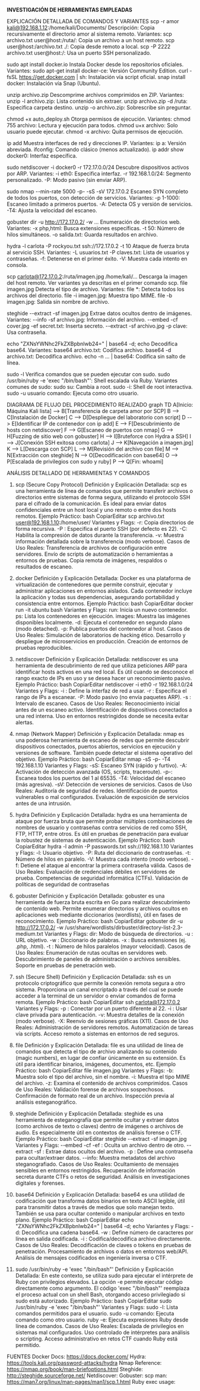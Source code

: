 **INVESTIGACIÓN DE HERRAMIENTAS EMPLEADAS**

EXPLICACIÓN DETALLADA DE COMANDOS Y VARIANTES
scp -r amor kali@192.168.1.12:/home/kali/Documents/
Descripción: Copia recursivamente el directorio amor al sistema remoto.
Variantes:
scp archivo.txt user@host:/ruta/: Copia un archivo a un host remoto.
scp user@host:/archivo.txt ./: Copia desde remoto a local.
scp -P 2222 archivo.txt user@host:/: Usa un puerto SSH personalizado.

sudo apt install docker.io
Instala Docker desde los repositorios oficiales.
Variantes:
sudo apt-get install docker-ce: Versión Community Edition.
curl -fsSL https://get.docker.com | sh: Instalación vía script oficial.
snap install docker: Instalación vía Snap (Ubuntu).

unzip archivo.zip
Descomprime archivos comprimidos en ZIP.
Variantes:
unzip -l archivo.zip: Lista contenido sin extraer.
unzip archivo.zip -d /ruta: Especifica carpeta destino.
unzip -o archivo.zip: Sobrescribe sin preguntar.

chmod +x auto\_deploy.sh
Otorga permisos de ejecución.
Variantes:
chmod 755 archivo: Lectura y ejecución para todos.
chmod u+x archivo: Solo usuario puede ejecutar.
chmod -x archivo: Quita permisos de ejecución.

ip add
Muestra interfaces de red y direcciones IP.
Variantes:
ip a: Versión abreviada.
ifconfig: Comando clásico (menos actualizado).
ip addr show docker0: Interfaz específica.

sudo netdiscover -i docker0 -r 172.17.0.0/24
Descubre dispositivos activos por ARP.
Variantes:
-i eth0: Especifica interfaz.
-r 192.168.1.0/24: Segmento personalizado.
-P: Modo pasivo (sin enviar ARP).

sudo nmap --min-rate 5000 -p- -sS -sV 172.17.0.2
Escaneo SYN completo de todos los puertos, con detección de servicios.
Variantes:
-p 1-1000: Escaneo limitado a primeros puertos.
-A: Detecta OS y versión de servicios.
-T4: Ajusta la velocidad del escaneo.

gobuster dir -u http://172.17.0.2/ -w ...
Enumeración de directorios web.
Variantes:
-x php,html: Busca extensiones específicas.
-t 50: Número de hilos simultáneos.
-o salida.txt: Guarda resultados en archivo.

hydra -l carlota -P rockyou.txt ssh://172.17.0.2 -t 10
Ataque de fuerza bruta al servicio SSH.
Variantes:
-L usuarios.txt -P claves.txt: Lista de usuarios y contraseñas.
-f: Detenerse en el primer éxito.
-V: Muestra cada intento en consola.

scp carlota@172.17.0.2:/ruta/imagen.jpg /home/kali/...
Descarga la imagen del host remoto.
Ver variantes ya descritas en el primer comando scp.
file imagen.jpg
Detecta el tipo de archivo.
Variantes:
file *: Detecta todos los archivos del directorio.
file -i imagen.jpg: Muestra tipo MIME.
file -b imagen.jpg: Salida sin nombre de archivo.

steghide --extract -sf imagen.jpg
Extrae datos ocultos dentro de imágenes.
Variantes:
--info -sf archivo.jpg: Información del archivo.
--embed -cf cover.jpg -ef secret.txt: Inserta secreto.
--extract -sf archivo.jpg -p clave: Usa contraseña.

echo "ZXNsYWNhc2FkZXBpbnlwb24=" | base64 -d; echo
Decodifica base64.
Variantes:
base64 archivo.txt: Codifica archivo.
base64 -d archivo.txt: Decodifica archivo.
echo -n ... | base64: Codifica sin salto de línea.

sudo -l
Verifica comandos que se pueden ejecutar con sudo.
sudo /usr/bin/ruby -e 'exec "/bin/bash"': Shell escalada vía Ruby.
Variantes comunes de sudo:
sudo su: Cambia a root.
sudo -i: Shell de root interactiva.
sudo -u usuario comando: Ejecuta como otro usuario.


DIAGRAMA DE FLUJO DEL PROCEDIMIENTO REALIZADO
graph TD
 A[Inicio: Máquina Kali lista] --> B[Transferencia de carpeta amor por SCP]
 B --> C[Instalación de Docker]
 C --> D[Despliegue del laboratorio con script]
 D --> E[Identificar IP de contenedor con ip add]
 E --> F[Descubrimiento de hosts con netdiscover]
 F --> G[Escaneo de puertos con nmap]
 G --> H[Fuzzing de sitio web con gobuster]
 H --> I[Bruteforce con Hydra a SSH]
 I --> J[Conexión SSH exitosa como carlota]
 J --> K[Navegación a imagen.jpg]
 K --> L[Descarga con SCP]
 L --> M[Revisión del archivo con file]
 M --> N[Extracción con steghide]
 N --> O[Decodificación con base64]
 O --> P[Escalada de privilegios con sudo y ruby]
 P --> Q[Fin: whoami]

ANÁLISIS DETALLADO DE HERRAMIENTAS Y COMANDOS
1. scp (Secure Copy Protocol)
Definición y Explicación Detallada:
scp es una herramienta de línea de comandos que permite transferir archivos o directorios entre sistemas de forma segura, utilizando el protocolo SSH para el cifrado de la comunicación. Es ideal para enviar datos confidenciales entre un host local y uno remoto o entre dos hosts remotos.
Ejemplo Práctico:
bash
CopiarEditar
scp archivo.txt user@192.168.1.10:/home/user/
Variantes y Flags:
-r: Copia directorios de forma recursiva.
-P : Especifica el puerto SSH (por defecto es 22).
-C: Habilita la compresión de datos durante la transferencia.
-v: Muestra información detallada sobre la transferencia (modo verbose).
Casos de Uso Reales:
Transferencia de archivos de configuración entre servidores.
Envío de scripts de automatización o herramientas a entornos de pruebas.
Copia remota de imágenes, respaldos o resultados de escaneo.

2. docker
Definición y Explicación Detallada:
Docker es una plataforma de virtualización de contenedores que permite construir, ejecutar y administrar aplicaciones en entornos aislados. Cada contenedor incluye la aplicación y todas sus dependencias, asegurando portabilidad y consistencia entre entornos.
Ejemplo Práctico:
bash
CopiarEditar
docker run -it ubuntu bash
Variantes y Flags:
run: Inicia un nuevo contenedor.
ps: Lista los contenedores en ejecución.
images: Muestra las imágenes disponibles localmente.
-d: Ejecuta el contenedor en segundo plano (modo detached).
-p: Publica puertos del contenedor al host.
Casos de Uso Reales:
Simulación de laboratorios de hacking ético.
Desarrollo y despliegue de microservicios en producción.
Creación de entornos de pruebas reproducibles.

3. netdiscover
Definición y Explicación Detallada:
netdiscover es una herramienta de descubrimiento de red que utiliza peticiones ARP para identificar hosts activos en una red local. Es útil cuando se desconoce el rango exacto de IPs en uso y se desea hacer un reconocimiento pasivo.
Ejemplo Práctico:
bash
CopiarEditar
netdiscover -i eth0 -r 192.168.1.0/24
Variantes y Flags:
-i : Define la interfaz de red a usar.
-r : Especifica el rango de IPs a escanear.
-P: Modo pasivo (no envía paquetes ARP).
-s : Intervalo de escaneo.
Casos de Uso Reales:
Reconocimiento inicial antes de un escaneo activo.
Identificación de dispositivos conectados a una red interna.
Uso en entornos restringidos donde se necesita evitar alertas.

4. nmap (Network Mapper)
Definición y Explicación Detallada:
nmap es una poderosa herramienta de escaneo de redes que permite descubrir dispositivos conectados, puertos abiertos, servicios en ejecución y versiones de software. También puede detectar el sistema operativo del objetivo.
Ejemplo Práctico:
bash
CopiarEditar
nmap -sS -p- -T4 192.168.1.10
Variantes y Flags:
-sS: Escaneo SYN (rápido y furtivo).
-A: Activación de detección avanzada (OS, scripts, traceroute).
-p-: Escanea todos los puertos del 1 al 65535.
-T4: Velocidad del escaneo (más agresiva).
-sV: Detección de versiones de servicios.
Casos de Uso Reales:
Auditoría de seguridad de redes.
Identificación de puertos vulnerables o mal configurados.
Evaluación de exposición de servicios antes de una intrusión.

5. hydra
Definición y Explicación Detallada:
hydra es una herramienta de ataque por fuerza bruta que permite probar múltiples combinaciones de nombres de usuario y contraseñas contra servicios de red como SSH, FTP, HTTP, entre otros. Es útil en pruebas de penetración para evaluar la robustez de sistemas de autenticación.
Ejemplo Práctico:
bash
CopiarEditar
hydra -l admin -P passwords.txt ssh://192.168.1.10
Variantes y Flags:
-l: Usuario objetivo.
-P: Ruta del diccionario de contraseñas.
-t: Número de hilos en paralelo.
-V: Muestra cada intento (modo verbose).
-f: Detiene el ataque al encontrar la primera contraseña válida.
Casos de Uso Reales:
Evaluación de credenciales débiles en servidores de prueba.
Competencias de seguridad informática (CTFs).
Validación de políticas de seguridad de contraseñas

6. gobuster
Definición y Explicación Detallada:
gobuster es una herramienta de fuerza bruta escrita en Go para realizar descubrimiento de contenido web. Permite enumerar directorios y archivos ocultos en aplicaciones web mediante diccionarios (wordlists), útil en fases de reconocimiento.
Ejemplo Práctico:
bash
CopiarEditar
gobuster dir -u http://172.17.0.2/ -w /usr/share/wordlists/dirbuster/directory-list-2.3-medium.txt
Variantes y Flags:
dir: Modo de búsqueda de directorios.
-u : URL objetivo.
-w : Diccionario de palabras.
-x : Busca extensiones (ej. .php, .html).
-t : Número de hilos paralelos (mayor velocidad).
Casos de Uso Reales:
Enumeración de rutas ocultas en servidores web.
Descubrimiento de paneles de administración o archivos sensibles.
Soporte en pruebas de penetración web.

7. ssh (Secure Shell)
Definición y Explicación Detallada:
ssh es un protocolo criptográfico que permite la conexión remota segura a otro sistema. Proporciona un canal encriptado a través del cual se puede acceder a la terminal de un servidor o enviar comandos de forma remota.
Ejemplo Práctico:
bash
CopiarEditar
ssh carlota@172.17.0.2
Variantes y Flags:
-p : Conectar por un puerto diferente al 22.
-i : Usar clave privada para autenticación.
-v: Muestra detalles de la conexión (modo verbose).
-X: Reenvío de sesiones gráficas (X11).
Casos de Uso Reales:
Administración de servidores remotos.
Automatización de tareas vía scripts.
Acceso remoto a sistemas en entornos de red seguros.

8. file
Definición y Explicación Detallada:
file es una utilidad de línea de comandos que detecta el tipo de archivo analizando su contenido (magic numbers), en lugar de confiar únicamente en su extensión. Es útil para identificar binarios, imágenes, documentos, etc.
Ejemplo Práctico:
bash
CopiarEditar
file imagen.jpg
Variantes y Flags:
-b: Muestra solo el tipo del archivo, sin el nombre.
-i: Muestra el tipo MIME del archivo.
-z: Examina el contenido de archivos comprimidos.
Casos de Uso Reales:
Validación forense de archivos sospechosos.
Confirmación de formato real de un archivo.
Inspección previa al análisis esteganográfico.

9. steghide
Definición y Explicación Detallada:
steghide es una herramienta de esteganografía que permite ocultar y extraer datos (como archivos de texto o claves) dentro de imágenes o archivos de audio. Es especialmente útil en contextos de análisis forense o CTF.
Ejemplo Práctico:
bash
CopiarEditar
steghide --extract -sf imagen.jpg
Variantes y Flags:
--embed -cf  -ef : Oculta un archivo dentro de otro.
--extract -sf : Extrae datos ocultos del archivo.
-p : Define una contraseña para ocultar/extraer datos.
--info: Muestra metadatos del archivo steganografiado.
Casos de Uso Reales:
Ocultamiento de mensajes sensibles en entornos restringidos.
Recuperación de información secreta durante CTFs o retos de seguridad.
Análisis en investigaciones digitales y forenses.

10. base64
Definición y Explicación Detallada:
base64 es una utilidad de codificación que transforma datos binarios en texto ASCII legible, útil para transmitir datos a través de medios que solo manejan texto. También se usa para ocultar contenido o manipular archivos en texto plano.
Ejemplo Práctico:
bash
CopiarEditar
echo "ZXNsYWNhc2FkZXBpbnlwb24=" | base64 -d; echo
Variantes y Flags:
-d: Decodifica una cadena base64.
-w : Define número de caracteres por línea en salida codificada.
-i : Codifica/decodifica archivo directamente.
Casos de Uso Reales:
Decodificación de claves o tokens en pruebas de penetración.
Procesamiento de archivos o datos en entornos web/API.
Análisis de mensajes codificados en ingeniería inversa o CTF.

11. sudo /usr/bin/ruby -e 'exec "/bin/bash"'
Definición y Explicación Detallada:
En este contexto, se utiliza sudo para ejecutar el intérprete de Ruby con privilegios elevados. La opción -e permite ejecutar código directamente como argumento. El código 'exec "/bin/bash"' reemplaza el proceso actual con un shell Bash, otorgando acceso privilegiado si sudo está autorizado.
Ejemplo Práctico:
bash
CopiarEditar
sudo /usr/bin/ruby -e 'exec "/bin/bash"'
Variantes y Flags:
sudo -l: Lista comandos permitidos para el usuario.
sudo -u  comando: Ejecuta comando como otro usuario.
ruby -e: Ejecuta expresiones Ruby desde línea de comandos.
Casos de Uso Reales:
Escalada de privilegios en sistemas mal configurados.
Uso controlado de intérpretes para análisis o scripting.
Acceso administrativo en retos CTF cuando Ruby está permitido.


FUENTES
Docker Docs: https://docs.docker.com/
Hydra: https://tools.kali.org/password-attacks/hydra
Nmap Reference: https://nmap.org/book/man-briefoptions.html
Steghide: http://steghide.sourceforge.net/
Netdiscover: 
Gobuster: 
scp man: https://man7.org/linux/man-pages/man1/scp.1.html
Ruby exec usage: 

